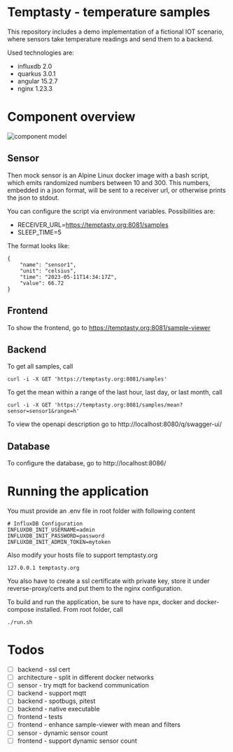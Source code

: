 # Temptasty - temperature samples

This repository includes a demo implementation of a fictional IOT scenario,
where sensors take temperature readings and send them to a backend.

Used technologies are:

- influxdb 2.0
- quarkus 3.0.1
- angular 15.2.7
- nginx 1.23.3

# Component overview

![component model](http://www.plantuml.com/plantuml/proxy?cache=no&src=https://raw.github.com/d0ms0n/Temptasty/master/components.iuml)

## Sensor

Then mock sensor is an Alpine Linux docker image with a bash script, which emits randomized numbers between 10 and 300.
This numbers, embedded in a json format, will be sent to a receiver url, or otherwise prints the json to stdout.

You can configure the script via environment variables. Possibilities are:

- RECEIVER_URL=https://temptasty.org:8081/samples
- SLEEP_TIME=5

The format looks like:

```
{
    "name": "sensor1",
    "unit": "celsius",
    "time": "2023-05-11T14:34:17Z",
    "value": 66.72
}
```

## Frontend

To show the frontend, go to https://temptasty.org:8081/sample-viewer

## Backend

To get all samples, call

```
curl -i -X GET 'https://temptasty.org:8081/samples'
```

To get the mean within a range of the last hour, last day, or last month, call

```
curl -i -X GET 'https://temptasty.org:8081/samples/mean?sensor=sensor1&range=h'
```

To view the openapi description go to http://localhost:8080/q/swagger-ui/

## Database

To configure the database, go to http://localhost:8086/

# Running the application

You must provide an .env file in root folder with following content

```
# InfluxDB Configuration
INFLUXDB_INIT_USERNAME=admin
INFLUXDB_INIT_PASSWORD=password
INFLUXDB_INIT_ADMIN_TOKEN=mytoken
```

Also modify your hosts file to support temptasty.org

```
127.0.0.1 temptasty.org
```

You also have to create a ssl certificate with private key, store it under reverse-proxy/certs
and put them to the nginx configuration.

To build and run the application, be sure to have npx, docker and docker-compose installed.
From root folder, call

```
./run.sh
```

# Todos

- [ ] backend - ssl cert
- [ ] architecture - split in different docker networks
- [ ] sensor - try mqtt for backend communication
- [ ] backend - support mqtt
- [ ] backend - spotbugs, pitest
- [ ] backend - native executable
- [ ] frontend - tests
- [ ] frontend - enhance sample-viewer with mean and filters
- [ ] sensor - dynamic sensor count
- [ ] frontend - support dynamic sensor count
